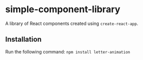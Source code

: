 # simple-component-library

A library of React components created using `create-react-app`.

## Installation

Run the following command:
`npm install letter-animation`
